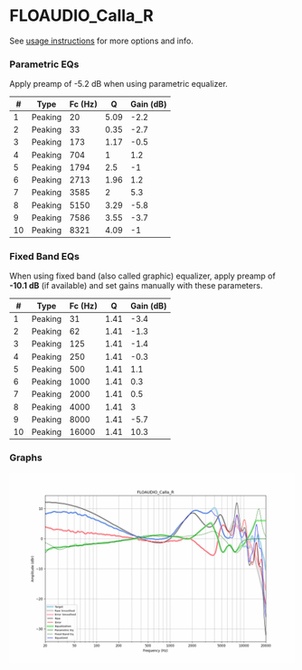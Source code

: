 # FLOAUDIO_Calla_R
See [usage instructions](https://github.com/jaakkopasanen/AutoEq#usage) for more options and info.

### Parametric EQs
Apply preamp of -5.2 dB when using parametric equalizer.

|   # | Type    |   Fc (Hz) |    Q |   Gain (dB) |
|-----|---------|-----------|------|-------------|
|   1 | Peaking |        20 | 5.09 |        -2.2 |
|   2 | Peaking |        33 | 0.35 |        -2.7 |
|   3 | Peaking |       173 | 1.17 |        -0.5 |
|   4 | Peaking |       704 | 1    |         1.2 |
|   5 | Peaking |      1794 | 2.5  |        -1   |
|   6 | Peaking |      2713 | 1.96 |         1.2 |
|   7 | Peaking |      3585 | 2    |         5.3 |
|   8 | Peaking |      5150 | 3.29 |        -5.8 |
|   9 | Peaking |      7586 | 3.55 |        -3.7 |
|  10 | Peaking |      8321 | 4.09 |        -1   |

### Fixed Band EQs
When using fixed band (also called graphic) equalizer, apply preamp of **-10.1 dB** (if available) and set gains manually with these parameters.

|   # | Type    |   Fc (Hz) |    Q |   Gain (dB) |
|-----|---------|-----------|------|-------------|
|   1 | Peaking |        31 | 1.41 |        -3.4 |
|   2 | Peaking |        62 | 1.41 |        -1.3 |
|   3 | Peaking |       125 | 1.41 |        -1.4 |
|   4 | Peaking |       250 | 1.41 |        -0.3 |
|   5 | Peaking |       500 | 1.41 |         1.1 |
|   6 | Peaking |      1000 | 1.41 |         0.3 |
|   7 | Peaking |      2000 | 1.41 |         0.5 |
|   8 | Peaking |      4000 | 1.41 |         3   |
|   9 | Peaking |      8000 | 1.41 |        -5.7 |
|  10 | Peaking |     16000 | 1.41 |        10.3 |

### Graphs
![](./FLOAUDIO_Calla_R.png)

